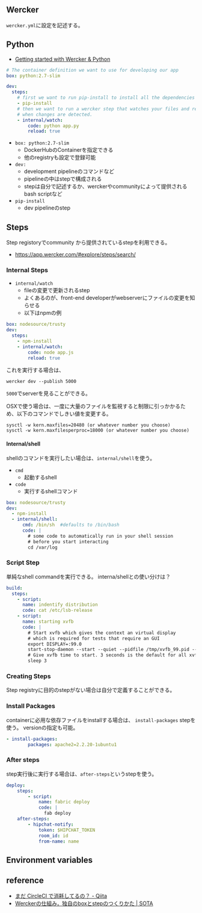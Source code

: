 ## Wercker

`wercker.yml`に設定を記述する。


## Python
* [Getting started with Wercker & Python](http://devcenter.wercker.com/docs/quickstarts/building/python)

```yaml
# The container definition we want to use for developing our app
box: python:2.7-slim

dev:
  steps:
    # first we want to run pip-install to install all the dependencies
    - pip-install
    # then we want to run a wercker step that watches your files and reloads
    # when changes are detected.
    - internal/watch:
        code: python app.py
        reload: true
```

* `box: python:2.7-slim`
    * DockerHubのContainerを指定できる
    * 他のregistryも設定で登録可能
* `dev:`
    * development pipelineのコマンドなど
    * pipelineの中はstepで構成される
    * stepは自分で記述するか、werckerやcommunityによって提供されるbash scriptなど
* `pip-install`
    * dev pipelineのstep

## Steps
Step registoryでcommunity から提供されているstepを利用できる。

* https://app.wercker.com/#explore/steps/search/

### Internal Steps

* `internal/watch`
    * fileの変更で更新されるstep
    * よくあるのが、front-end developerがwebserverにファイルの変更を知らせる
    * 以下はnpmの例

```yaml
box: nodesource/trusty
dev:
  steps:
    - npm-install
    - internal/watch:
        code: node app.js
        reload: true
```

これを実行する場合は、

```
wercker dev --publish 5000
```

`5000`でserverを見ることができる。

OSXで使う場合は、一度に大量のファイルを監視すると制限に引っかかるため、以下のコマンドでしきい値を変更する。

```
sysctl -w kern.maxfiles=20480 (or whatever number you choose)
sysctl -w kern.maxfilesperproc=18000 (or whatever number you choose)
```

#### Internal/shell
shellのコマンドを実行したい場合は、`internal/shell`を使う。

* `cmd`
    * 起動するshell
* `code`
    * 実行するshellコマンド

```yaml
box: nodesource/trusty
dev:
  - npm-install
  - internal/shell:
      cmd: /bin/sh  #defaults to /bin/bash
      code: |
        # some code to automatically run in your shell session
        # before you start interacting
        cd /var/log
```

### Script Step
単純なshell commandを実行できる。
interna/shellとの使い分けは？

```yaml
build:
  steps:
    - script:
      name: indentify distribution
      code: cat /etc/lsb-release
    - script:
      name: starting xvfb
      code: |
        # Start xvfb which gives the context an virtual display
        # which is required for tests that require an GUI
        export DISPLAY=:99.0
        start-stop-daemon --start --quiet --pidfile /tmp/xvfb_99.pid --make-pidfile --background --exec /usr/bin/Xvfb -- :99 -screen 0 1024x768x24 -ac +extension GLX +render -noreset
        # Give xvfb time to start. 3 seconds is the default for all xvfb-run commands.
        sleep 3
```

### Creating Steps
Step registryに目的のstepがない場合は自分で定義することができる。


### Install Packages
containerに必用な依存ファイルをinstallする場合は、 `install-packages` stepを使う。
versionの指定も可能。

```yaml
- install-packages:
        packages: apache2=2.2.20-1ubuntu1
```


### After steps
step実行後に実行する場合は、`after-steps`というstepを使う。

```yaml
deploy:
    steps:
        - script:
            name: fabric deploy
            code: |
              fab deploy
    after-steps:
        - hipchat-notify:
            token: $HIPCHAT_TOKEN
            room_id: id
            from-name: name
```

## Environment variables



## reference
* [まだ CircleCI で消耗してるの？ - Qiita](http://qiita.com/KeithYokoma/items/b839ef3f5496a22f3e7a#_reference-3b29690796d83937e179)
* [Werckerの仕組み，独自のboxとstepのつくりかた | SOTA](http://deeeet.com/writing/2014/10/16/wercker/)
